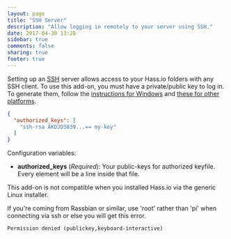 ```yaml
---
layout: page
title: "SSH Server"
description: "Allow logging in remotely to your server using SSH."
date: 2017-04-30 13:28
sidebar: true
comments: false
sharing: true
footer: true
---
```


Setting up an [SSH](https://openssh.org/) server allows access to your Hass.io folders with any SSH client. To use this add-on, you must have a private/public key to log in. To generate them, follow the [instructions for Windows][win] and [these for other platforms][other].

```json
{
  "authorized_keys": [
    "ssh-rsa AKDJD3839...== my-key"
  ]
}
```

Configuration variables:

- **authorized_keys** (*Required*): Your public-keys for authorized keyfile. Every element will be a line inside that file.

[win]: https://www.digitalocean.com/community/tutorials/how-to-create-ssh-keys-with-putty-to-connect-to-a-vps
[other]: https://help.github.com/articles/generating-a-new-ssh-key-and-adding-it-to-the-ssh-agent/

<p class='note'>
This add-on is not compatible when you installed Hass.io via the generic Linux installer.

If you're coming from Rassbian or similar, use 'root' rather than 'pi' when connecting via ssh or else you will get this error.
```
Permission denied (publickey,keyboard-interactive)
```
</p>
